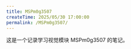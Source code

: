 ```yaml
---
title: MSPm0g3507
createTime: 2025/05/30 17:00:00
permalink: /MSPm0g3507/
---
```


这是一个记录学习视觉模块 MSPm0g3507 的笔记。